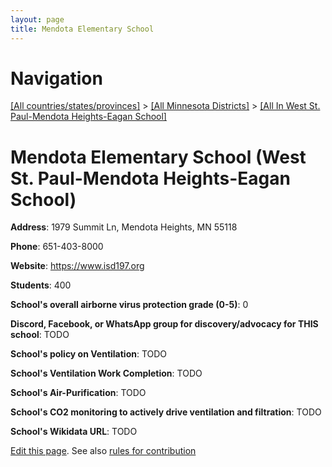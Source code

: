 ```yaml
---
layout: page
title: Mendota Elementary School
---
```

# Navigation

[[All countries/states/provinces]](../../..) > [[All Minnesota Districts]](../..) > [[All In West St. Paul-Mendota Heights-Eagan School]](..)

# Mendota Elementary School (West St. Paul-Mendota Heights-Eagan School)

**Address**: 1979 Summit Ln, Mendota Heights, MN 55118

**Phone**: 651-403-8000

**Website**: <https://www.isd197.org>

**Students**: 400

**School's overall airborne virus protection grade (0-5)**: 0

**Discord, Facebook, or WhatsApp group for discovery/advocacy for THIS school**: TODO

**School's policy on Ventilation**: TODO

**School's Ventilation Work Completion**: TODO

**School's Air-Purification**: TODO

**School's CO2 monitoring to actively drive ventilation and filtration**: TODO

**School's Wikidata URL**: TODO


[Edit this page](https://github.com/ventilate-schools/MN/edit/main/./West_St._Paul-Mendota_Heights-Eagan_School/Mendota_Elementary_School.md). See also [rules for contribution](../../../contribution-rules/)